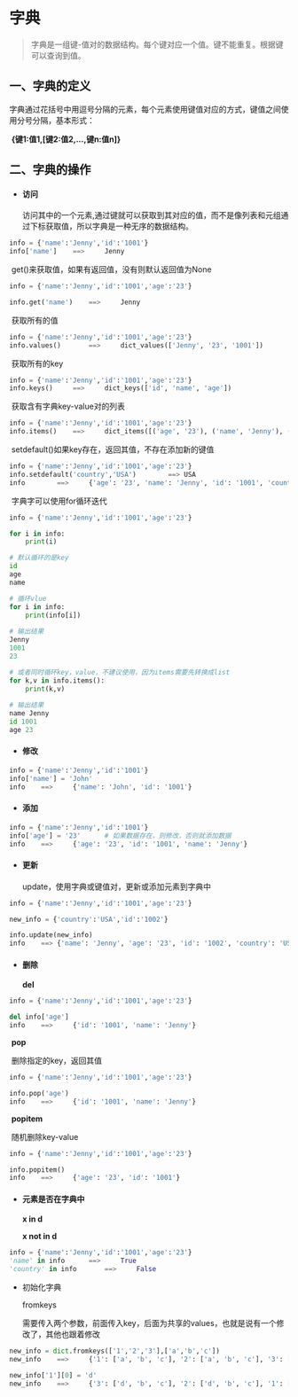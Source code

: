 # 字典

> ​	字典是一组键-值对的数据结构。每个键对应一个值。键不能重复。根据键可以查询到值。



## 一、字典的定义

​	字典通过花括号中用逗号分隔的元素，每个元素使用键值对应的方式，键值之间使用分号分隔，基本形式：

​	**{键1:值1,[键2:值2,...,键n:值n]}**

## 二、字典的操作

* #### 访问

  ​访问其中的一个元素,通过键就可以获取到其对应的值，而不是像列表和元组通过下标获取值，所以字典是一种无序的数据结构。

```python
info = {'name':'Jenny','id':'1001'}
info['name']	==>		Jenny
```

​	get()来获取值，如果有返回值，没有则默认返回值为None

```python
info = {'name':'Jenny','id':'1001','age':'23'}

info.get('name')	==>		Jenny
```

​	获取所有的值

```python
info = {'name':'Jenny','id':'1001','age':'23'}
info.values()		==>		dict_values(['Jenny', '23', '1001'])
```

​	获取所有的key

```python
info = {'name':'Jenny','id':'1001','age':'23'}
info.keys()		==>		dict_keys(['id', 'name', 'age'])
```

​	获取含有字典key-value对的列表

```python
info = {'name':'Jenny','id':'1001','age':'23'}
info.items()	==>		dict_items([('age', '23'), ('name', 'Jenny'), ('id', '1001')])
```

​	setdefault()如果key存在，返回其值，不存在添加新的键值

```python
info = {'name':'Jenny','id':'1001','age':'23'}
info.setdefault('country','USA')		==>	USA
info		==>		{'age': '23', 'name': 'Jenny', 'id': '1001', 'country': 'USA'}
```

​	字典字可以使用for循环迭代

```python
info = {'name':'Jenny','id':'1001','age':'23'}

for i in info:
    print(i)

# 默认循环的是key
id
age
name

# 循环vlue
for i in info:
    print(info[i])
    
# 输出结果
Jenny
1001
23 

# 或者同时循环key，value，不建议使用，因为items需要先转换成list
for k,v in info.items():
    print(k,v)
    
# 输出结果
name Jenny
id 1001
age 23
```



* #### 修改

```python
info = {'name':'Jenny','id':'1001'}
info['name'] = 'John'
info	==>		{'name': 'John', 'id': '1001'}
```



* #### 添加

```python
info = {'name':'Jenny','id':'1001'}
info['age'] = '23'		# 如果数据存在，则修改，否则就添加数据
info 	==>		{'age': '23', 'id': '1001', 'name': 'Jenny'}
```



* #### 更新

  update，使用字典或键值对，更新或添加元素到字典中

```python
info = {'name':'Jenny','id':'1001','age':'23'}

new_info = {'country':'USA','id':'1002'}

info.update(new_info)
info	==>	{'name': 'Jenny', 'age': '23', 'id': '1002', 'country': 'USA'}
```



* #### 删除

  **del**

```python
info = {'name':'Jenny','id':'1001','age':'23'}

del info['age']
info	==>		{'id': '1001', 'name': 'Jenny'}
```

​	**pop**

​	删除指定的key，返回其值

```python
info = {'name':'Jenny','id':'1001','age':'23'}

info.pop('age')
info	==>		{'id': '1001', 'name': 'Jenny'}
```

​	**popitem**

​	随机删除key-value

```python
info = {'name':'Jenny','id':'1001','age':'23'}

info.popitem()
info	==>		{'age': '23', 'id': '1001'}
```

* #### 元素是否在字典中

  **x  in d**

  **x  not in d**

```python
info = {'name':'Jenny','id':'1001','age':'23'}
'name' in info		==>		True
'country' in info		==>		False
```

* 初始化字典

  fromkeys

  需要传入两个参数，前面传入key，后面为共享的values，也就是说有一个修改了，其他也跟着修改

```python
new_info = dict.fromkeys(['1','2','3'],['a','b','c'])
new_info	==>		{'1': ['a', 'b', 'c'], '2': ['a', 'b', 'c'], '3': ['a', 'b', 'c']}

new_info['1'][0] = 'd'
new_info	==>		{'3': ['d', 'b', 'c'], '2': ['d', 'b', 'c'], '1': ['d', 'b', 'c']}
```

